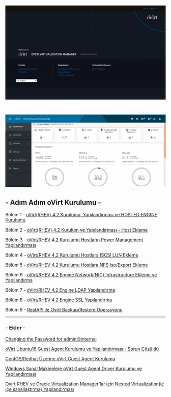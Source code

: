 # ![](dash/ovirt-dash.png)

# ![](dash/ovirt-he.png)


## - Adım Adım oVirt Kurulumu -



Bölüm 1 - [oVirt(RHEV) 4.2 Kurulumu, Yapılandırması ve HOSTED ENGINE Kurulumu](https://www.fatlan.com/07-12-2018-ovirt-rhev-4-2-kurulumu-apilandirmasi-ve-hosted-engine-kurulumu-bolum1/) <br>

Bölüm 2 - [oVirt(RHEV) 4.2 Kurulum ve Yapılandırması - Host Ekleme](https://www.fatlan.com/21-12-2018-ovirt-rhev-4-2-kurulum-ve-yapilandirmasi-host-ekleme-bolum2/) <br>

Bölüm 3 - [oVirt/RHEV 4.2 Kurulumu Hostların Power Management Yapılandırması](https://www.fatlan.com/26-12-2018-ovirt-rhev-4-2-kurulumu-hostlarin-powermanagement-yapilandirmasi-bolum3/) <br>

Bölüm 4 - [oVirt/RHEV 4.2 Kurulumu Hostlara ISCSI LUN Ekleme ](https://www.fatlan.com/01-01-2019-ovirt-rhev-4-2-kurulumu-hostlara-iscsi-lun-ekleme-bolum4/) <br>

Bölüm 5 - [oVirt/RHEV 4.2 Kurulumu Hostlara NFS Iso/Export Ekleme](https://www.fatlan.com/14-01-2019-ovirt-rhev-4-2-kurulumu-hostlara-nfs-iso-export-ekleme-bolum5/) <br>

Bölüm 6 - [oVirt/RHEV 4.2 Engine Network(NIC) Infrastructure Ekleme ve Yapılandırma](https://www.fatlan.com/26-01-2019-ovirt-rhev-4-2-engine-network-nic-infrastructure-ekleme-ve-yapilandirma-bolum6/) <br>

Bölüm 7 - [oVirt/RHEV 4.2 Engine LDAP Yapılandırma](https://www.fatlan.com/19-02-2019-ovirt-rhev-4-2-engine-ldap-yapilandirma-bolum7/) <br>

Bölüm 8 - [oVirt/RHEV 4.2 Engine SSL Yapılandırma](https://www.fatlan.com/27-02-2019-ovirt-rhev-4-2-engine-ssl-yapilandirma-bolum8/) <br>

Bölüm 9 - [RestAPI ile Ovirt Backup/Restore Operasyonu](https://www.fatlan.com/08-01-2020-restapi-ile-ovirt-backup-restore/)

-----

### - Ekler -


[Changing the Password for admin@internal](https://www.fatlan.com/30-03-2019-ovirt-admin-pass-change/)

[oVirt Ubuntu16 Guest Agent Kurulumu ve Yapılandırması - Sorun Çözüldü](https://www.fatlan.com/03-04-2019-ovirt-agent-ubuntu16-install/)

[CentOS/Redhat Üzerine oVirt Guest Agent Kurulumu](https://www.fatlan.com/05-04-2019-centos-redhat-uzerine-ovirt-guest-agent-kurulumu/)

[Windows Sanal Makinelere oVirt Guest Agent Driver Kurulumu ve Yapılandırması](https://www.fatlan.com/15-04-2019-windows-sanal-makinelere-ovirt-guest-agent-driver-kurulumu-ve-yap%C4%B1land%C4%B1rmasi/)

[Ovirt RHEV ve Oracle Virtualization Manager’lar için Nested Virtualization(iç içe sanallaştırma) Yapılandırması](https://www.fatlan.com/03-10-2020-ovirt-rhev-ve-oracle-virtualization-managerlar-icin-nested-virtualization/)

